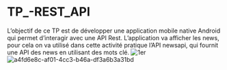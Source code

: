 # TP_-REST_API
L’objectif de ce TP est de développer une application mobile native Android qui permet d’interagir avec une API Rest. L’application va afficher les news, pour cela on va utilisé dans cette activité pratique l’API newsapi, qui fournit une API des news en utilisant des mots clé.
![1er](https://user-images.githubusercontent.com/80216049/158656218-59ea75a1-5933-4a99-99ac-5ad63be25ac4.jpg)
![a4fd6e8c-af01-4cc3-b46a-df3a6b3a31bd](https://user-images.githubusercontent.com/80216049/158656227-eca26c88-986c-4b35-b540-c82d6fc0e868.jpg)
